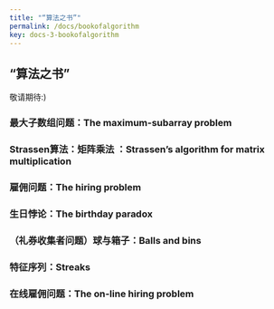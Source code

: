 ```yaml
---
title: "“算法之书”"
permalink: /docs/bookofalgorithm
key: docs-3-bookofalgorithm
---
```


## “算法之书”

敬请期待:)

### 最大子数组问题：The maximum-subarray problem

### Strassen算法：矩阵乘法 ：Strassen’s algorithm for matrix multiplication


### 雇佣问题：The hiring problem


### 生日悖论：The birthday paradox



### （礼券收集者问题）球与箱子：Balls and bins


### 特征序列：Streaks


### 在线雇佣问题：The on-line hiring problem

